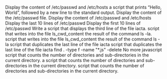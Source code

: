 Display the content of /etc/passwd and /etc/hosts
 a script that prints “Hello, World”, followed by a new line to the standard output.
Display the content of the /etc/passwd file.
Display the content of /etc/passwd and /etc/hosts
Display the last 10 lines of /etc/passwd
Display the first 10 lines of /etc/passwd
Write a script that displays the third line of the file iacta.
 script that writes into the file ls_cwd_content the result of the command ls -la.
 script that writes into the file ls_cwd_content the result of the command ls -la
script that duplicates the last line of the file iacta
script that duplicates the last line of the file iacta
find . -type f -name "*.js" -delete
No more javascript
 script that counts the number of directories and sub-directories in the current directory.
a script that counts the number of directories and sub-directories in the current directory.
script that counts the number of directories and sub-directories in the current directory.
